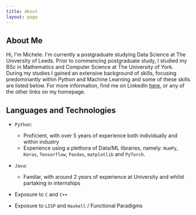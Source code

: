 ```yaml
---
title: About
layout: page
---
```

## About Me

Hi, I'm Michele. I'm currently a postgraduate studying Data Science at The University of Leeds. Prior to commencing postgraduate study, I studied my BSc in Mathematics and Computer Science at The University of York. During my studies I gained an extensive background of skills, focusing predominantly within Python and Machine Learning and some of these skills are listed below. For more information, find me on LinkedIn [here](https://www.linkedin.com/in/pascalemp/), or any of the other links on my homepage.   

<h2>Languages and Technologies</h2>

- ```Python```:
    
    - Proficient, with over 5 years of experience both individually and within industry
    - Experience using a plethora of Data/ML libraries, namely: 
        ```NumPy```, ```Keras```, ```Tensorflow```, ```Pandas```, ```matplotlib``` and ```PyTorch```.

- ```Java```:
    
    - Familar, with around 2 years of experience at University and whilst partaking in internships

- Exposure to ```C``` and ```C++```

- Exposure to ```LISP``` and ```Haskell``` / Functional Paradigms


